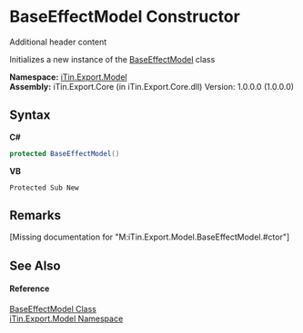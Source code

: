 # BaseEffectModel Constructor 
Additional header content 

Initializes a new instance of the <a href="2b4f9e9a-8ad4-0734-6dc5-ca8a7e80c48e">BaseEffectModel</a> class

**Namespace:**&nbsp;<a href="ef57ffcc-e95e-b212-5a46-9aa6f5a3511f">iTin.Export.Model</a><br />**Assembly:**&nbsp;iTin.Export.Core (in iTin.Export.Core.dll) Version: 1.0.0.0 (1.0.0.0)

## Syntax

**C#**<br />
``` C#
protected BaseEffectModel()
```

**VB**<br />
``` VB
Protected Sub New
```


## Remarks
\[Missing <remarks> documentation for "M:iTin.Export.Model.BaseEffectModel.#ctor"\]

## See Also


#### Reference
<a href="2b4f9e9a-8ad4-0734-6dc5-ca8a7e80c48e">BaseEffectModel Class</a><br /><a href="ef57ffcc-e95e-b212-5a46-9aa6f5a3511f">iTin.Export.Model Namespace</a><br />